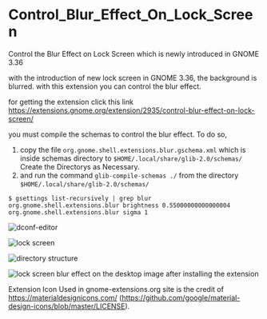 # Control_Blur_Effect_On_Lock_Screen
Control the Blur Effect on Lock Screen which is newly introduced in GNOME 3.36

with the introduction of new lock screen in GNOME 3.36, the background is blurred.
with this extension you can control the blur effect.

for getting the extension click this link https://extensions.gnome.org/extension/2935/control-blur-effect-on-lock-screen/

you must compile the schemas to control the blur effect. To do so,
1. copy the file `org.gnome.shell.extensions.blur.gschema.xml` which is inside schemas directory to `$HOME/.local/share/glib-2.0/schemas/` Create the Directorys as Necessary.
2. and run the command `glib-compile-schemas ./` from the directory `$HOME/.local/share/glib-2.0/schemas/`

````
$ gsettings list-recursively | grep blur
org.gnome.shell.extensions.blur brightness 0.55000000000000004
org.gnome.shell.extensions.blur sigma 1
````

![dconf-editor](https://i.stack.imgur.com/k9lSw.png)

![lock screen](https://i.stack.imgur.com/XCB8h.jpg)

![directory structure](https://i.stack.imgur.com/y1is6.png)

![lock screen blur effect on the desktop image after installing the extension](https://i.stack.imgur.com/TXk14.jpg)

Extension Icon Used in gnome-extensions.org site is the credit of https://materialdesignicons.com/ (https://github.com/google/material-design-icons/blob/master/LICENSE).
